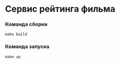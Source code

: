 # Сервис рейтинга фильма

### Команда сборки ###
```make build```

### Команда запуска ###
```make up```
